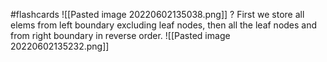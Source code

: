 #flashcards 
![[Pasted image 20220602135038.png]]
?
First we store all elems from left boundary excluding leaf nodes, then all the leaf nodes and from right boundary in reverse order.
![[Pasted image 20220602135232.png]]
